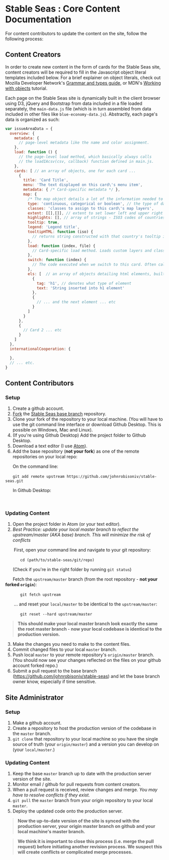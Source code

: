 # Stable Seas : Core Content Documentation



For content contributors to update the content on the site, follow the following process:

## Content Creators

In order to create new content in the form of cards for the Stable Seas site, content creators will be required to fill in the Javascript object literal templates included below. For a brief explainer on object literals, check out Mozilla Developer Network's [Grammar and types guide](https://developer.mozilla.org/en-US/docs/Web/JavaScript/Guide/Grammar_and_types#Object_literals), or MDN's [Working with objects](https://developer.mozilla.org/en-US/docs/Web/JavaScript/Guide/Working_with_Objects) tutorial.

Each page on the Stable Seas site is dynamically built in the client browser using D3, jQuery and Bootstrap from data included in a file loaded separately, the `main-data.js` file (which is in turn assembled from data included in other files like `blue-economy-data.js`). Abstractly, each page's data is organized as such:

```javascript
var issueAreaData = {
  overview: {
    metadata: {
      // page-level metadata like the name and color assignment.
    },
    load: function () {
      // the page-level load method, which basically always calls
      // the loadIAcsv(csv, callback) function defined in main.js.
    },
    cards: [ // an array of objects, one for each card ...
      {
        title: 'Card Title',
        menu: 'The text displayed on this card\'s menu item',
        metadata: { /* Card-specific metadata */ },
        map: {
          /* The map object details a lot of the information needed to build the map properly, including: */
          type: 'continuous, categorical or boolean', // the type of data visualized on the map
          classes: 'classes to assign to this card\'s map layers',
          extent: [[],[]], // extent to set lower left and upper right corners of map per [d3 spec](#)
          highlights: [], // array of strings - ISO3 codes of countries to highlight
          tooltip: true,
          legend: 'Legend title',
          tooltipHTML: function (iso) {
            // returns string constructed with that country's tooltip info for that card
          },
          load: function (index, file) {
            // Card-specific load method. Loads custom layers and classes layers as appropriate.
          },
          switch: function (index) {
            // The code executed when we switch to this card. Often calls choropleth() function (defined in main.js), as well as removing 'invisible' class from card-relevant layers
          },
          els: [  // an array of objects detailing html elements, built dynamically in loadIA() function.
            {
              tag: 'h1', // denotes what type of element
              text: 'String inserted into h1 element'
            },
            {
              // ... and the next element ... etc
            }
          ]
        }
      },
      {
        // Card 2 ... etc
      }
    ]
  },
  internationalCooperation: {

  },
  // ... etc.
}
```

## Content Contributors

### Setup

1. Create a github account.
2. [Fork](https://help.github.com/articles/fork-a-repo/) the [Stable Seas base branch](https://github.com/johnrobisoniv/stable-seas) repository.
3. Clone your fork of the repository to your local machine. (You will have to use the git command line interface or download Github Desktop. This is possible on Windows, Mac and Linux).
4. (If you're using Github Desktop) Add the project folder to Github Desktop.
5. Download a text editor (I use [Atom](https://atom.io/)).
6. Add the base repository (**not your fork**) as one of the remote repositories on your local repo:<br />

&nbsp;&nbsp;&nbsp;&nbsp;&nbsp;&nbsp;On the command line:

&nbsp;&nbsp;&nbsp;&nbsp;&nbsp;&nbsp;`git add remote upstream https://github.com/johnrobisoniv/stable-seas.git`

&nbsp;&nbsp;&nbsp;&nbsp;&nbsp;&nbsp;In Github Desktop:

&nbsp;&nbsp;&nbsp;&nbsp;&nbsp;&nbsp;

### Updating Content

1. Open the project folder in Atom (or your text editor).
2. *Best Practice: update your local master branch to reflect the upstream/master (AKA base) branch. This will minimize the risk of conflicts*

&nbsp;&nbsp;&nbsp;&nbsp;&nbsp;&nbsp; First, open your command line and navigate to your git repository:

&nbsp;&nbsp;&nbsp;&nbsp;&nbsp;&nbsp;&nbsp;&nbsp;&nbsp;&nbsp;&nbsp;&nbsp;`cd (path/to/stable-seas/git/repo)`

&nbsp;&nbsp;&nbsp;&nbsp;&nbsp;&nbsp;(Check if you're in the right folder by running `git status`)

&nbsp;&nbsp;&nbsp;&nbsp;&nbsp;&nbsp;Fetch the `upstream/master` branch (from the root repository - **not your forked `origin`**):

&nbsp;&nbsp;&nbsp;&nbsp;&nbsp;&nbsp;&nbsp;&nbsp;&nbsp;&nbsp;&nbsp;&nbsp;`git fetch upstream`

&nbsp;&nbsp;&nbsp;&nbsp;&nbsp;&nbsp; ... and reset your `local/master` to be identical to the `upstream/master`:

&nbsp;&nbsp;&nbsp;&nbsp;&nbsp;&nbsp;&nbsp;&nbsp;&nbsp;&nbsp;&nbsp;&nbsp;`git reset --hard upstream/master`

> **This should make your local master branch look exactly the same the root master branch - now your local codebase is identical to the production version.**

3. Make the changes you need to make to the content files.
4. Commit changed files to your local `master` branch.
5. Push local `master` to your remote repository's `origin/master` branch. (You should now see your changes reflected on the files on your github account forked repo.)
6. Submit a pull request to the base branch (https://github.com/johnrobisoniv/stable-seas) and let the base branch owner know, especially if time sensitive.

## Site Administrator

### Setup
1. Make a github account.
2. Create a repository to host the production version of the codebase in the `master` branch.
3. `git clone` that repository to your local machine so you have the single source of truth (your `origin/master`) and a version you can develop on (your `local/master`.)

### Updating Content
1. Keep the base `master` branch up to date with the production server version of the site.
2. Monitor email / github for pull requests from content creators.
3. When a pull request is received, review changes and merge. *You may have to resolve conflicts if they exist.*
4. `git pull` the `master` branch from your origin repository to your local `master`.
5. Deploy the updated code onto the production server.

> **Now the up-to-date version of the site is synced with the production server, your origin master branch on github and your local machine's master branch.**

> **We think it is important to close this process (i.e. merge the pull request) before initiating another revision process. We suspect this will create conflicts or complicated merge processes.**
